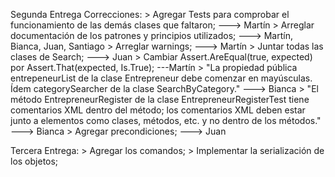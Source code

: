 Segunda Entrega Correcciones:
    > Agregar Tests para comprobar el funcionamiento de las demás clases que faltaron; ---> Martín
    > Arreglar documentación de los patrones y principios utilizados; ---> Martín, Bianca, Juan, Santiago
    > Arreglar warnings;  ---> Martín
    > Juntar todas las clases de Search; ---> Juan
    > Cambiar Assert.AreEqual(true, expected) por Assert.That(expected, Is.True); ---Martín
    > "La propiedad pública entrepeneurList de la clase Entrepreneur debe comenzar en mayúsculas. Ídem categorySearcher de la clase SearchByCategory." ---> Bianca
    > "El método EntrepreneurRegister de la clase EntrepreneurRegisterTest tiene comentarios XML dentro del método; los comentarios XML deben estar junto a elementos como clases, métodos, etc. y no dentro de los métodos."   ---> Bianca
    > Agregar precondiciones; ---> Juan




Tercera Entrega:
    > Agregar los comandos; 
    > Implementar la serialización de los objetos;
